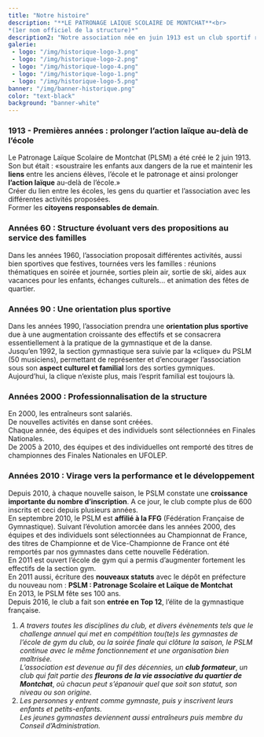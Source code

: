 ```yaml
---
title: "Notre histoire"
description: "**LE PATRONAGE LAIQUE SCOLAIRE DE MONTCHAT**<br>
*(1er nom officiel de la structure)*"
description2: "Notre association née en juin 1913 est un club sportif regroupant 680 personnes âgées de 18 mois à plus de 80 ans."
galerie:
 - logo: "/img/historique-logo-3.png"
 - logo: "/img/historique-logo-2.png"
 - logo: "/img/historique-logo-4.png"
 - logo: "/img/historique-logo-1.png"
 - logo: "/img/historique-logo-5.png"
banner: "/img/banner-historique.png"
color: "text-black"
background: "banner-white"
---
```


### 1913 - Premières années : prolonger l’action laïque au-delà de l’école
Le Patronage Laïque Scolaire de Montchat (PLSM) a été créé le 2 juin 1913.  
Son but était : «soustraire les enfants aux dangers de la rue et maintenir les **liens** entre les anciens élèves, l’école et le patronage et ainsi prolonger **l’action laïque** au-delà de l’école.»  
Créer du lien entre les écoles, les gens du quartier et l’association avec les différentes activités proposées.  
Former les **citoyens responsables de demain**.
### Années 60 : Structure évoluant vers des propositions au service des familles
Dans les années 1960, l’association proposait différentes activités, aussi bien sportives que festives, tournées vers les familles : réunions thématiques en soirée et journée, sorties plein air, sortie de ski, aides aux vacances pour les enfants, échanges culturels… et animation des fêtes de quartier.
### Années 90 : Une orientation plus sportive
Dans les années 1990, l’association prendra une **orientation plus sportive** due à une augmentation croissante des effectifs et se consacrera essentiellement à la pratique de la gymnastique et de la danse.  
Jusqu’en 1992, la section gymnastique sera suivie par la «clique» du PSLM (50 musiciens), permettant de représenter et d’encourager l’association sous son **aspect culturel et familial** lors des sorties gymniques.  
Aujourd’hui, la clique n’existe plus, mais l’esprit familial est toujours là.
### Années 2000 : Professionnalisation de la structure
En 2000, les entraîneurs sont salariés.  
De nouvelles activités en danse sont créées.  
Chaque année, des équipes et des individuels sont sélectionnées en Finales Nationales.  
De 2005 à 2010, des équipes et des individuelles ont remporté des titres de championnes des Finales Nationales en UFOLEP.
### Années 2010 : Virage vers la performance et le développement
Depuis 2010, à chaque nouvelle saison, le PSLM constate une **croissance importante du nombre d’inscription**. A ce jour, le club compte plus de 600 inscrits et ceci depuis plusieurs années.  
En septembre 2010, le PSLM est **affilié à la FFG** (Fédération Française de Gymnastique). Suivant l’évolution amorcée dans les années 2000, des équipes et des individuels sont sélectionnées au Championnat de France, des titres de Championne et de Vice-Championne de France ont été remportés par nos gymnastes dans cette nouvelle Fédération.  
En 2011 est ouvert l’école de gym qui a permis d’augmenter fortement les effectifs de la section gym.  
En 2011 aussi, écriture des **nouveaux statuts** avec le dépôt en préfecture du nouveau nom : **PSLM : Patronage Scolaire et Laïque de Montchat**  
En 2013, le PSLM fête ses 100 ans.  
Depuis 2016, le club a fait son **entrée en Top 12**, l’élite de la gymnastique française.

1. *A travers toutes les disciplines du club, et divers évènements tels que le challenge annuel qui met en compétition tou(te)s les gymnastes de l’école de gym du club, ou la soirée finale qui clôture la saison, le PSLM continue avec le même fonctionnement et une organisation bien maîtrisée.   
L’association est devenue au fil des décennies, un* ***club formateur***, *un club qui fait partie des* ***fleurons de la vie associative du quartier de Montchat***, *où chacun peut s’épanouir quel que soit son statut, son niveau ou son origine.*   
3. *Les personnes y entrent comme gymnaste, puis y inscrivent leurs enfants et petits-enfants.   
Les jeunes gymnastes deviennent aussi entraîneurs puis membre du Conseil d’Administration.*  
